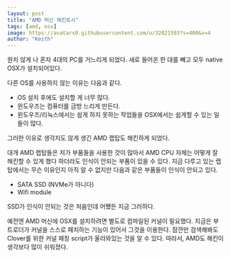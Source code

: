```yaml
---
layout: post
title: "AMD 머신 해킨토시"
tags: [amd, osx]
image: https://avatars0.githubusercontent.com/u/32821593?s=400&v=4
author: "Keith"
---
```


원치 않게 나 혼자 4대의 PC를 거느리게 되었다. 새로 들어온 한 대를 빼고 모두 native OSX가 설치되어있다. 

다른 OS를 사용하지 않는 이유는 다음과 같다.
- OS 설치 후에도 설치할 게 너무 많다.
- 윈도우즈는 컴퓨터를 금방 느리게 만든다.
- 윈도우즈/리눅스에서는 쉽게 하지 못하는 작업들을 OSX에서는 쉽게할 수 있는 일들이 많다. 

그러한 이유로 생각지도 않게 생긴 AMD 랩탑도 해킨하게 되었다.

대개 AMD 랩탑들은 저가 부품들을 사용한 것이 많아서 AMD CPU 자체는 어떻게 잘 해킨할 수 있게 했다 하더라도 인식이 안되는 부품이 있을 수 있다. 지금 다루고 있는 랩탑에서는 무슨 이유인지 아직 알 수 없지만 다음과 같은 부품들이 인식이 안되고 있다.

- SATA SSD (NVMe가 아니다)
- Wifi module

SSD가 인식이 안되는 것은 처음인데 어쨌든 지금 그러하다. 

예전엔 AMD 머신에 OSX를 설치하려면 별도로 컴파일된 커널이 필요했다. 지금은 부트로더가 커널을 스스로 패치하는 기능이 있어서 그것을 이용한다. 잠깐만 검색해봐도 Clover를 위한 커널 패칭 script가 올라와있는 것을 알 수 있다. 따라서, AMD도 해킨이 생각보다 많이 쉬워졌다.